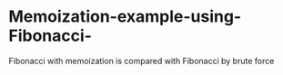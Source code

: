 Memoization-example-using-Fibonacci-
====================================

Fibonacci with memoization is compared with Fibonacci by brute force
